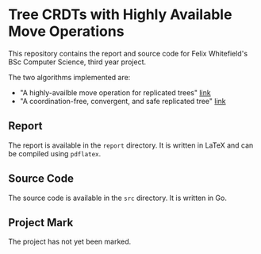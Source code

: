 # Tree CRDTs with Highly Available Move Operations

This repository contains the report and source code for Felix Whitefield's BSc Computer Science, third year project.

The two algorithms implemented are:

* "A highly-availble move operation for replicated trees" [link](https://martin.kleppmann.com/papers/move-op.pdf)
* "A coordination-free, convergent, and safe replicated tree" [link](https://arxiv.org/pdf/2103.04828.pdf)


## Report 

The report is available in the `report` directory. It is written in LaTeX and can be compiled using `pdflatex`.

## Source Code

The source code is available in the `src` directory. It is written in Go.

## Project Mark

The project has not yet been marked.